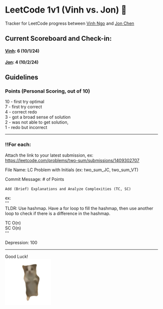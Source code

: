 # LeetCode 1v1 (Vinh vs. Jon) 🤺
Tracker for LeetCode progress between [Vinh Ngo](https://github.com/vinhngo380) and [Jon Chen](https://github.com/thisisjonchen)

## Current Scoreboard and Check-in:
#### [Vinh](): 6 (10/1/24)                              </br>
#### [Jon](https://leetcode.com/u/ZeBosse/): 4 (10/2/24)

## Guidelines
### Points (Personal Scoring, out of 10)
10 - first try optimal <br>
7 - first try correct <br>
4 - correct redo <br>
3 - got a broad sense of solution <br>
2 - was not able to get solution, <br>
1 - redo but incorrect <br>

<hr/>

### ‼️For each:

Attach the link to your latest submission,
ex: https://leetcode.com/problems/two-sum/submissions/1409302707 <br/>

File Name: LC Problem with Initials (ex: two_sum_JC, two_sum_VT) <br/>

Commit Message: # of Points <br/>
 
`Add (Brief) Explanations and Analyze Complexities (TC, SC)`

ex: \
 '''\
 TLDR: Use hashmap. Have a for loop to fill the hashmap, then use another loop to check if there is a difference in the hashmap.

 TC O(n)\
 SC O(n)\
 '''
 

Depression: 100 <br/>
 
<hr/>

Good Luck!\
<img src="/misc/cat.gif" width="30%" height="30%"/>
